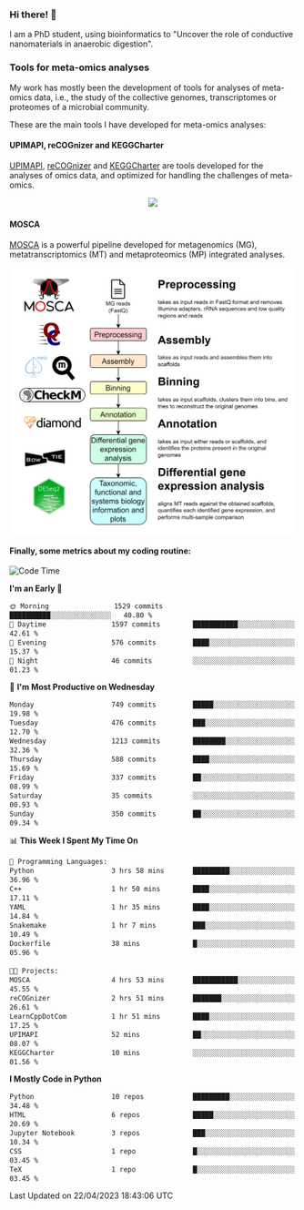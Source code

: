 ### Hi there! 👋

I am a PhD student, using bioinformatics to "Uncover the role of conductive nanomaterials in anaerobic digestion".

### Tools for meta-omics analyses

My work has mostly been the development of tools for analyses of meta-omics data, i.e., the study of the collective genomes, transcriptomes or proteomes of a microbial community.

These are the main tools I have developed for meta-omics analyses:

#### UPIMAPI, reCOGnizer and KEGGCharter

[UPIMAPI](https://github.com/iquasere/UPIMAPI), [reCOGnizer](https://github.com/iquasere/reCOGnizer) and [KEGGCharter](https://github.com/iquasere/KEGGCharter) are tools developed for the analyses of omics data, and optimized for handling the challenges of meta-omics.

<p align="center">
    <img src="assets/annotation_paper.png">
</p>

#### MOSCA

[MOSCA](https://github.com/iquasere/MOSCA) is a powerful pipeline developed for metagenomics (MG), metatranscriptomics (MT) and metaproteomics (MP) integrated analyses.

<p align="center">
    <img src="assets/mosca_workflow.png" align="center" width="700">
</p>


#### Finally, some metrics about my coding routine:

<!--START_SECTION:waka-->
![Code Time](http://img.shields.io/badge/Code%20Time-560%20hrs-blue)

**I'm an Early 🐤** 

```text
🌞 Morning                1529 commits        ██████████░░░░░░░░░░░░░░░   40.80 % 
🌆 Daytime                1597 commits        ███████████░░░░░░░░░░░░░░   42.61 % 
🌃 Evening                576 commits         ████░░░░░░░░░░░░░░░░░░░░░   15.37 % 
🌙 Night                  46 commits          ░░░░░░░░░░░░░░░░░░░░░░░░░   01.23 % 
```
📅 **I'm Most Productive on Wednesday** 

```text
Monday                   749 commits         █████░░░░░░░░░░░░░░░░░░░░   19.98 % 
Tuesday                  476 commits         ███░░░░░░░░░░░░░░░░░░░░░░   12.70 % 
Wednesday                1213 commits        ████████░░░░░░░░░░░░░░░░░   32.36 % 
Thursday                 588 commits         ████░░░░░░░░░░░░░░░░░░░░░   15.69 % 
Friday                   337 commits         ██░░░░░░░░░░░░░░░░░░░░░░░   08.99 % 
Saturday                 35 commits          ░░░░░░░░░░░░░░░░░░░░░░░░░   00.93 % 
Sunday                   350 commits         ██░░░░░░░░░░░░░░░░░░░░░░░   09.34 % 
```


📊 **This Week I Spent My Time On** 

```text
💬 Programming Languages: 
Python                   3 hrs 58 mins       █████████░░░░░░░░░░░░░░░░   36.96 % 
C++                      1 hr 50 mins        ████░░░░░░░░░░░░░░░░░░░░░   17.11 % 
YAML                     1 hr 35 mins        ████░░░░░░░░░░░░░░░░░░░░░   14.84 % 
Snakemake                1 hr 7 mins         ███░░░░░░░░░░░░░░░░░░░░░░   10.49 % 
Dockerfile               38 mins             █░░░░░░░░░░░░░░░░░░░░░░░░   05.96 % 

🐱‍💻 Projects: 
MOSCA                    4 hrs 53 mins       ███████████░░░░░░░░░░░░░░   45.55 % 
reCOGnizer               2 hrs 51 mins       ███████░░░░░░░░░░░░░░░░░░   26.61 % 
LearnCppDotCom           1 hr 51 mins        ████░░░░░░░░░░░░░░░░░░░░░   17.25 % 
UPIMAPI                  52 mins             ██░░░░░░░░░░░░░░░░░░░░░░░   08.07 % 
KEGGCharter              10 mins             ░░░░░░░░░░░░░░░░░░░░░░░░░   01.56 % 
```

**I Mostly Code in Python** 

```text
Python                   10 repos            █████████░░░░░░░░░░░░░░░░   34.48 % 
HTML                     6 repos             █████░░░░░░░░░░░░░░░░░░░░   20.69 % 
Jupyter Notebook         3 repos             ███░░░░░░░░░░░░░░░░░░░░░░   10.34 % 
CSS                      1 repo              █░░░░░░░░░░░░░░░░░░░░░░░░   03.45 % 
TeX                      1 repo              █░░░░░░░░░░░░░░░░░░░░░░░░   03.45 % 
```




 Last Updated on 22/04/2023 18:43:06 UTC
<!--END_SECTION:waka-->
